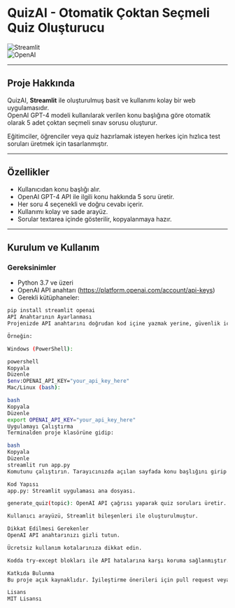 # QuizAI - Otomatik Çoktan Seçmeli Quiz Oluşturucu

![Streamlit](https://img.shields.io/badge/Streamlit-%23000?style=for-the-badge&logo=streamlit&logoColor=white)  
![OpenAI](https://img.shields.io/badge/OpenAI-%23000?style=for-the-badge&logo=openai&logoColor=white)

---

## Proje Hakkında

QuizAI, **Streamlit** ile oluşturulmuş basit ve kullanımı kolay bir web uygulamasıdır.  
OpenAI GPT-4 modeli kullanılarak verilen konu başlığına göre otomatik olarak 5 adet çoktan seçmeli sınav sorusu oluşturur.  

Eğitimciler, öğrenciler veya quiz hazırlamak isteyen herkes için hızlıca test soruları üretmek için tasarlanmıştır.

---

## Özellikler

- Kullanıcıdan konu başlığı alır.
- OpenAI GPT-4 API ile ilgili konu hakkında 5 soru üretir.
- Her soru 4 seçenekli ve doğru cevabı içerir.
- Kullanımı kolay ve sade arayüz.
- Sorular textarea içinde gösterilir, kopyalanmaya hazır.

---

## Kurulum ve Kullanım

### Gereksinimler

- Python 3.7 ve üzeri  
- OpenAI API anahtarı (https://platform.openai.com/account/api-keys)  
- Gerekli kütüphaneler:

```bash
pip install streamlit openai
API Anahtarının Ayarlanması
Projenizde API anahtarını doğrudan kod içine yazmak yerine, güvenlik için çevresel değişken olarak ayarlayın.

Örneğin:

Windows (PowerShell):

powershell
Kopyala
Düzenle
$env:OPENAI_API_KEY="your_api_key_here"
Mac/Linux (bash):

bash
Kopyala
Düzenle
export OPENAI_API_KEY="your_api_key_here"
Uygulamayı Çalıştırma
Terminalden proje klasörüne gidip:

bash
Kopyala
Düzenle
streamlit run app.py
Komutunu çalıştırın. Tarayıcınızda açılan sayfada konu başlığını girip quiz oluşturabilirsiniz.

Kod Yapısı
app.py: Streamlit uygulaması ana dosyası.

generate_quiz(topic): OpenAI API çağrısı yaparak quiz soruları üretir.

Kullanıcı arayüzü, Streamlit bileşenleri ile oluşturulmuştur.

Dikkat Edilmesi Gerekenler
OpenAI API anahtarınızı gizli tutun.

Ücretsiz kullanım kotalarınıza dikkat edin.

Kodda try-except blokları ile API hatalarına karşı koruma sağlanmıştır.

Katkıda Bulunma
Bu proje açık kaynaklıdır. İyileştirme önerileri için pull request veya issue açabilirsiniz.

Lisans
MIT Lisansı
